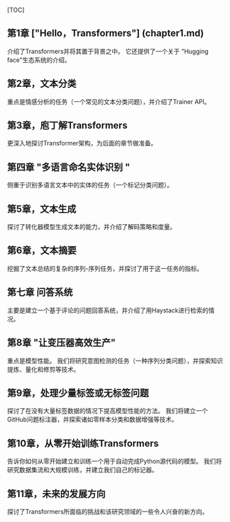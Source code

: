 [TOC]



## 第1章 ["Hello，Transformers"] (chapter1.md)

介绍了Transformers并将其置于背景之中。 它还提供了一个关于 "Hugging face"生态系统的介绍。 

##  第2章，文本分类

重点是情感分析的任务（一个常见的文本分类问题），并介绍了Trainer API。 

##  第3章，庖丁解Transformers

更深入地探讨Transformer架构，为后面的章节做准备。 

##  第四章 "多语言命名实体识别 "

侧重于识别多语言文本中的实体的任务（一个标记分类问题）。 

## 第5章，文本生成

探讨了转化器模型生成文本的能力，并介绍了解码策略和度量。 

## 第6章，文本摘要

挖掘了文本总结的复杂的序列-序列任务，并探讨了用于这一任务的指标。 

##  第七章  问答系统

主要是建立一个基于评论的问题回答系统，并介绍了用Haystack进行检索的情况。 

## 第8章 "让变压器高效生产"

重点是模型性能。 我们将研究意图检测的任务（一种序列分类问题），并探索知识提炼、量化和修剪等技术。

## 第9章，处理少量标签或无标签问题 

探讨了在没有大量标签数据的情况下提高模型性能的方法。 我们将建立一个GitHub问题标注器，并探索诸如零样本分类和数据增强等技术。



 ## 第10章，从零开始训练Transformers

告诉你如何从零开始建立和训练一个用于自动完成Python源代码的模型。 我们将研究数据集流和大规模训练，并建立我们自己的标记器。 

## 第11章，未来的发展方向

探讨了Transformers所面临的挑战和该研究领域的一些令人兴奋的新方向。
